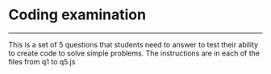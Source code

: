 # Coding examination

---
This is a set of 5 questions that students need to answer to test their ability to create code to solve simple problems. The instructions are in each of the files from q1 to q5.js


